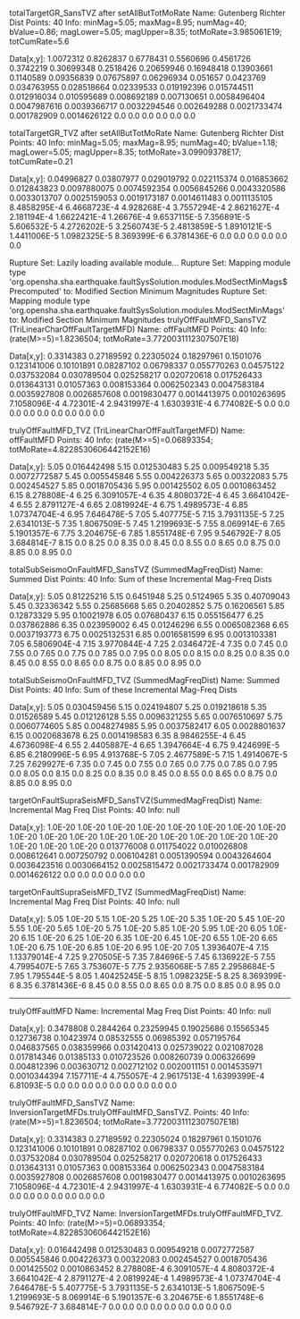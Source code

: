 totalTargetGR_SansTVZ after setAllButTotMoRate
     Name: Gutenberg Richter Dist
   Points: 40
     Info: minMag=5.05; maxMag=8.95; numMag=40; bValue=0.86; magLower=5.05; magUpper=8.35; totMoRate=3.985061E19; totCumRate=5.6

Data[x,y]:
1.0072312
0.8262837
0.6778431
0.5560696
0.4561726
0.3742219
0.30699348
0.2518426
0.20659946
0.16948418
0.13903661
0.1140589
0.09356839
0.07675897
0.06296934
0.051657
0.0423769
0.034763955
0.028518664
0.02339533
0.019192396
0.015744511
0.012916034
0.010595689
0.008692189
0.007130651
0.0058496404
0.0047987616
0.0039366717
0.0032294546
0.002649288
0.0021733474
0.001782909
0.0014626122
0.0
0.0
0.0
0.0
0.0
0.0



totalTargetGR_TVZ after setAllButTotMoRate
     Name: Gutenberg Richter Dist
   Points: 40
     Info: minMag=5.05; maxMag=8.95; numMag=40; bValue=1.18; magLower=5.05; magUpper=8.35; totMoRate=3.09909378E17; totCumRate=0.21

Data[x,y]:
0.04996827
0.03807977
0.029019792
0.022115374
0.016853662
0.012843823
0.0097880075
0.0074592354
0.0056845266
0.0043320586
0.0033013707
0.0025159053
0.0019173187
0.0014611483
0.0011135105
8.4858295E-4
6.4668723E-4
4.928268E-4
3.7557294E-4
2.8621627E-4
2.181194E-4
1.6622421E-4
1.26676E-4
9.6537115E-5
7.356891E-5
5.606532E-5
4.2726202E-5
3.2560743E-5
2.4813859E-5
1.8910121E-5
1.4411006E-5
1.0982325E-5
8.369399E-6
6.3781436E-6
0.0
0.0
0.0
0.0
0.0
0.0



Rupture Set:	Lazily loading available module...
Rupture Set:	Mapping module type 'org.opensha.sha.earthquake.faultSysSolution.modules.ModSectMinMags$Precomputed' to: Modified Section Minimum Magnitudes
Rupture Set:	Mapping module type 'org.opensha.sha.earthquake.faultSysSolution.modules.ModSectMinMags' to: Modified Section Minimum Magnitudes
trulyOffFaultMFD_SansTVZ (TriLinearCharOffFaultTargetMFD)
     Name: offFaultMFD
   Points: 40
     Info: (rate(M>=5)=1.8236504; totMoRate=3.7720031112307507E18)

Data[x,y]:
0.3314383
0.27189592
0.22305024
0.18297961
0.1501076
0.123141006
0.10101891
0.08287102
0.06798337
0.055770263
0.04575122
0.037532084
0.030789504
0.025258217
0.020720618
0.017526433
0.013643131
0.01057363
0.008153364
0.0062502343
0.0047583184
0.0035927808
0.0026857608
0.0019830477
0.0014413975
0.0010263695
7.1058096E-4
4.72301E-4
2.9431997E-4
1.6303931E-4
6.774082E-5
0.0
0.0
0.0
0.0
0.0
0.0
0.0
0.0
0.0



trulyOffFaultMFD_TVZ (TriLinearCharOffFaultTargetMFD)
     Name: offFaultMFD
   Points: 40
     Info: (rate(M>=5)=0.06893354; totMoRate=4.8228530606442152E16)

Data[x,y]:
5.05	  0.016442498
5.15	  0.012530483
5.25	  0.009549218
5.35	  0.0072772587
5.45	  0.005545846
5.55	  0.004226373
5.65	  0.00322083
5.75	  0.002454527
5.85	  0.0018705436
5.95	  0.001425502
6.05	  0.0010863452
6.15	  8.278808E-4
6.25	  6.3091057E-4
6.35	  4.8080372E-4
6.45	  3.6641042E-4
6.55	  2.8791127E-4
6.65	  2.0819924E-4
6.75	  1.4989573E-4
6.85	  1.07374704E-4
6.95	  7.646478E-5
7.05	  5.407775E-5
7.15	  3.7931135E-5
7.25	  2.6341013E-5
7.35	  1.8067509E-5
7.45	  1.2199693E-5
7.55	  8.069914E-6
7.65	  5.1901357E-6
7.75	  3.204675E-6
7.85	  1.8551748E-6
7.95	  9.546792E-7
8.05	  3.684814E-7
8.15	  0.0
8.25	  0.0
8.35	  0.0
8.45	  0.0
8.55	  0.0
8.65	  0.0
8.75	  0.0
8.85	  0.0
8.95	  0.0



totalSubSeismoOnFaultMFD_SansTVZ (SummedMagFreqDist)
     Name: Summed Dist
   Points: 40
     Info: Sum of these Incremental Mag-Freq Dists

Data[x,y]:
5.05	  0.81225216
5.15	  0.6451948
5.25	  0.5124965
5.35	  0.40709043
5.45	  0.32336342
5.55	  0.25685668
5.65	  0.20402852
5.75	  0.16206561
5.85	  0.12873329
5.95	  0.10021978
6.05	  0.07680437
6.15	  0.055156477
6.25	  0.037862886
6.35	  0.023959002
6.45	  0.01246296
6.55	  0.0065082368
6.65	  0.0037193773
6.75	  0.0025132531
6.85	  0.0016581599
6.95	  0.0013103381
7.05	  6.5806904E-4
7.15	  3.9770844E-4
7.25	  2.0346472E-4
7.35	  0.0
7.45	  0.0
7.55	  0.0
7.65	  0.0
7.75	  0.0
7.85	  0.0
7.95	  0.0
8.05	  0.0
8.15	  0.0
8.25	  0.0
8.35	  0.0
8.45	  0.0
8.55	  0.0
8.65	  0.0
8.75	  0.0
8.85	  0.0
8.95	  0.0



totalSubSeismoOnFaultMFD_TVZ (SummedMagFreqDist)
     Name: Summed Dist
   Points: 40
     Info: Sum of these Incremental Mag-Freq Dists

Data[x,y]:
5.05	  0.030459456
5.15	  0.024194807
5.25	  0.019218618
5.35	  0.01526589
5.45	  0.012126128
5.55	  0.0096321255
5.65	  0.0076510697
5.75	  0.0060774605
5.85	  0.0048274985
5.95	  0.0037582417
6.05	  0.0028801637
6.15	  0.0020683678
6.25	  0.0014198583
6.35	  8.9846255E-4
6.45	  4.6736098E-4
6.55	  2.4405887E-4
6.65	  1.3947664E-4
6.75	  9.424699E-5
6.85	  6.2180996E-5
6.95	  4.913768E-5
7.05	  2.4677589E-5
7.15	  1.4914067E-5
7.25	  7.629927E-6
7.35	  0.0
7.45	  0.0
7.55	  0.0
7.65	  0.0
7.75	  0.0
7.85	  0.0
7.95	  0.0
8.05	  0.0
8.15	  0.0
8.25	  0.0
8.35	  0.0
8.45	  0.0
8.55	  0.0
8.65	  0.0
8.75	  0.0
8.85	  0.0
8.95	  0.0



targetOnFaultSupraSeisMFD_SansTVZ(SummedMagFreqDist)
     Name: Incremental Mag Freq Dist
   Points: 40
     Info: null

Data[x,y]:
1.0E-20
1.0E-20
1.0E-20
1.0E-20
1.0E-20
1.0E-20
1.0E-20
1.0E-20
1.0E-20
1.0E-20
1.0E-20
1.0E-20
1.0E-20
1.0E-20
1.0E-20
1.0E-20
1.0E-20
1.0E-20
1.0E-20
1.0E-20
0.013776008
0.011754022
0.010026808
0.008612641
0.007250792
0.006104281
0.0051390594
0.0043264604
0.0036423516
0.0030664152
0.0025815472
0.0021733474
0.001782909
0.0014626122
0.0
0.0
0.0
0.0
0.0
0.0



targetOnFaultSupraSeisMFD_TVZ (SummedMagFreqDist)
     Name: Incremental Mag Freq Dist
   Points: 40
     Info: null

Data[x,y]:
5.05	  1.0E-20
5.15	  1.0E-20
5.25	  1.0E-20
5.35	  1.0E-20
5.45	  1.0E-20
5.55	  1.0E-20
5.65	  1.0E-20
5.75	  1.0E-20
5.85	  1.0E-20
5.95	  1.0E-20
6.05	  1.0E-20
6.15	  1.0E-20
6.25	  1.0E-20
6.35	  1.0E-20
6.45	  1.0E-20
6.55	  1.0E-20
6.65	  1.0E-20
6.75	  1.0E-20
6.85	  1.0E-20
6.95	  1.0E-20
7.05	  1.3936407E-4
7.15	  1.13379014E-4
7.25	  9.270505E-5
7.35	  7.84696E-5
7.45	  6.136922E-5
7.55	  4.7995407E-5
7.65	  3.753607E-5
7.75	  2.9356068E-5
7.85	  2.2958684E-5
7.95	  1.795544E-5
8.05	  1.40425245E-5
8.15	  1.0982325E-5
8.25	  8.369399E-6
8.35	  6.3781436E-6
8.45	  0.0
8.55	  0.0
8.65	  0.0
8.75	  0.0
8.85	  0.0
8.95	  0.0



*********
trulyOffFaultMFD
     Name: Incremental Mag Freq Dist
   Points: 40
     Info: null

Data[x,y]:
0.3478808
0.2844264
0.23259945
0.19025686
0.15565345
0.12736738
0.10423974
0.08532555
0.06985392
0.057195764
0.046837565
0.038359966
0.031420413
0.025739022
0.021087028
0.017814346
0.01385133
0.010723526
0.008260739
0.006326699
0.004812396
0.003630712
0.002712102
0.0020011151
0.0014535971
0.0010344394
7.157711E-4
4.755057E-4
2.9617513E-4
1.6399399E-4
6.81093E-5
0.0
0.0
0.0
0.0
0.0
0.0
0.0
0.0
0.0



trulyOffFaultMFD_SansTVZ
     Name: InversionTargetMFDs.trulyOffFaultMFD_SansTVZ.
   Points: 40
     Info: (rate(M>=5)=1.8236504; totMoRate=3.7720031112307507E18)

Data[x,y]:
0.3314383
0.27189592
0.22305024
0.18297961
0.1501076
0.123141006
0.10101891
0.08287102
0.06798337
0.055770263
0.04575122
0.037532084
0.030789504
0.025258217
0.020720618
0.017526433
0.013643131
0.01057363
0.008153364
0.0062502343
0.0047583184
0.0035927808
0.0026857608
0.0019830477
0.0014413975
0.0010263695
7.1058096E-4
4.72301E-4
2.9431997E-4
1.6303931E-4
6.774082E-5
0.0
0.0
0.0
0.0
0.0
0.0
0.0
0.0
0.0



trulyOffFaultMFD_TVZ
     Name: InversionTargetMFDs.trulyOffFaultMFD_TVZ.
   Points: 40
     Info: (rate(M>=5)=0.06893354; totMoRate=4.8228530606442152E16)

Data[x,y]:
0.016442498
0.012530483
0.009549218
0.0072772587
0.005545846
0.004226373
0.00322083
0.002454527
0.0018705436
0.001425502
0.0010863452
8.278808E-4
6.3091057E-4
4.8080372E-4
3.6641042E-4
2.8791127E-4
2.0819924E-4
1.4989573E-4
1.07374704E-4
7.646478E-5
5.407775E-5
3.7931135E-5
2.6341013E-5
1.8067509E-5
1.2199693E-5
8.069914E-6
5.1901357E-6
3.204675E-6
1.8551748E-6
9.546792E-7
3.684814E-7
0.0
0.0
0.0
0.0
0.0
0.0
0.0
0.0
0.0


